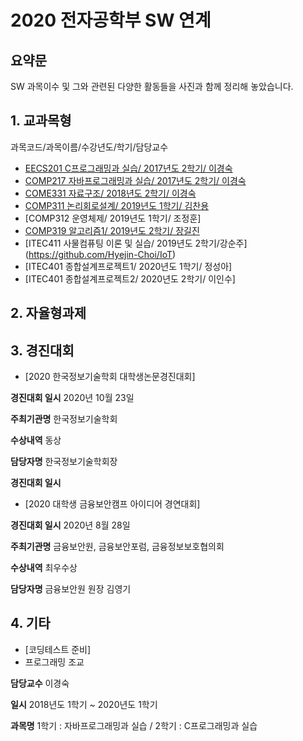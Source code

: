 # 2020 전자공학부 SW 연계

## 요약문

SW 과목이수 및 그와 관련된 다양한 활동들을 사진과 함께 정리해 놓았습니다. 

## 1. 교과목형
과목코드/과목이름/수강년도/학기/담당교수
- [EECS201 C프로그래밍과 실습/ 2017년도 2학기/ 이경숙](https://github.com/Hyejin-Choi/C_Coding)
- [COMP217 자바프로그래밍과 실습/ 2017년도 2학기/ 이경숙](https://github.com/Hyejin-Choi/JAVA_Coding)
- [COME331 자료구조/ 2018년도 2학기/ 이경숙](https://github.com/Hyejin-Choi/Algorithm)
- [COMP311 논리회로설계/ 2019년도 1학기/ 김찬용](https://github.com/Hyejin-Choi/Logic)
- [COMP312 운영체제/ 2019년도 1학기/ 조정훈]
- [COMP319 알고리즘1/ 2019년도 2학기/ 장길진](https://github.com/Hyejin-Choi/Algorithm)
- [ITEC411 사물컴퓨팅 이론 및 실습/ 2019년도 2학기/강순주] (https://github.com/Hyejin-Choi/IoT)
- [ITEC401 종합설계프로젝트1/ 2020년도 1학기/ 정성아]
- [ITEC401 종합설계프로젝트2/ 2020년도 2학기/ 이인수]

## 2. 자율형과제

## 3. 경진대회
- [2020 한국정보기술학회 대학생논문경진대회]

**경진대회 일시**  2020년 10월 23일

**주최기관명** 한국정보기술학회

**수상내역** 동상

**담당자명** 한국정보기술학회장 

**경진대회 일시** 

- [2020 대학생 금융보안캠프 아이디어 경연대회]

**경진대회 일시**  2020년 8월 28일

**주최기관명** 금융보안원, 금융보안포럼, 금융정보보호협의회

**수상내역** 최우수상

**담당자명** 금융보안원 원장 김영기

## 4. 기타
- [코딩테스트 준비]
- 프로그래밍 조교

**담당교수** 이경숙

**일시** 2018년도 1학기 ~ 2020년도 1학기 

**과목명** 1학기 : 자바프로그래밍과 실습 / 2학기 : C프로그래밍과 실습
